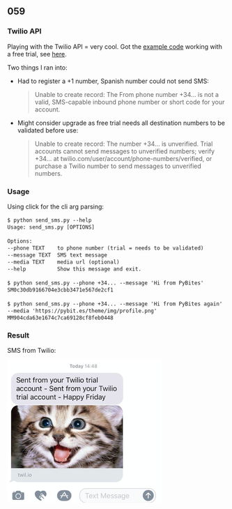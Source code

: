 ## 059

### Twilio API

Playing with the Twilio API = very cool. Got the [example code](https://www.twilio.com/docs/libraries/python) working with a free trial, see [here](send_sms.py).

Two things I ran into:

* Had to register a +1 number, Spanish number could not send SMS:

	> Unable to create record: The From phone number +34... is not a valid, SMS-capable inbound phone number or short code for your account.

* Might consider upgrade as free trial needs all destination numbers to be validated before use:

	> Unable to create record: The number +34... is unverified. Trial accounts cannot send messages to unverified numbers; verify +34... at twilio.com/user/account/phone-numbers/verified, or purchase a Twilio number to send messages to unverified numbers.

### Usage

Using click for the cli arg parsing:

	$ python send_sms.py --help
	Usage: send_sms.py [OPTIONS]

	Options:
	--phone TEXT    to phone number (trial = needs to be validated)
	--message TEXT  SMS text message
	--media TEXT    media url (optional)
	--help          Show this message and exit.

	$ python send_sms.py --phone +34... --message 'Hi from PyBites'
	SM0c30db9166704e3cbb3471e567de2cf1

	$ python send_sms.py --phone +34... --message 'Hi from PyBites again' --media 'https://pybit.es/theme/img/profile.png'
	MM904cda63e1674c7ca69128cf8feb0448

### Result

SMS from Twilio:

![cat pic](catpic.png)
